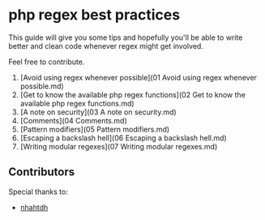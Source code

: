 # php regex best practices

This guide will give you some tips and hopefully you'll be able to write better and clean code whenever regex might get involved.
 
Feel free to contribute.

1. [Avoid using regex whenever possible](01 Avoid using regex whenever possible.md)
2. [Get to know the available php regex functions](02 Get to know the available php regex functions.md)
3. [A note on security](03 A note on security.md)
4. [Comments](04 Comments.md)
5. [Pattern modifiers](05 Pattern modifiers.md)
6. [Escaping a backslash hell](06 Escaping a backslash hell.md)
7. [Writing modular regexes](07 Writing modular regexes.md)

## Contributors

Special thanks to:

- [nhahtdh](http://stackoverflow.com/users/1400768/nhahtdh)
